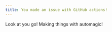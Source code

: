 ```yaml
---
title: You made an issue with GitHub actions!
---
```


Look at you go! Making things with automagic!
